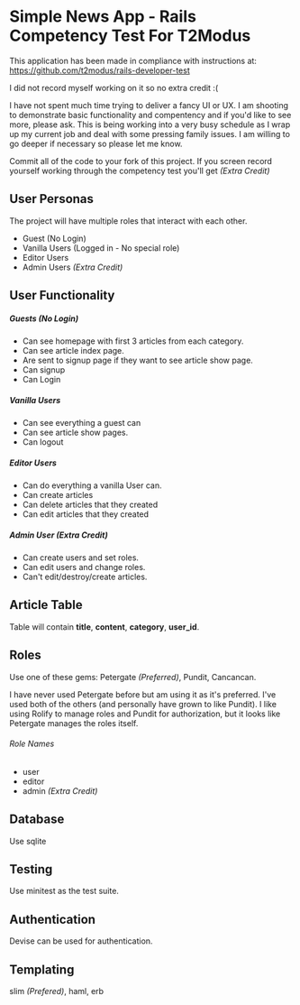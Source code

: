 # Simple News App - Rails Competency Test For T2Modus

This application has been made in compliance with instructions at: https://github.com/t2modus/rails-developer-test

I did not record myself working on it so no extra credit :( 

I have not spent much time trying to deliver a fancy UI or UX.  I am shooting to demonstrate basic functionality and compentency and if you'd like to see more, please ask.  This is being working into a very busy schedule as I wrap up my current job and deal with some pressing family issues.  I am willing to go deeper if necessary so please let me know.

Commit all of the code to your fork of this project. If you screen record yourself working through the competency test you'll get *(Extra Credit)*

## User Personas
The project will have multiple roles that interact with each other.
* Guest (No Login)
* Vanilla Users (Logged in - No special role)
* Editor Users
* Admin Users *(Extra Credit)*

## User Functionality
##### Guests (No Login)
* Can see homepage with first 3 articles from each category.
* Can see article index page.
* Are sent to signup page if they want to see article show page.
* Can signup
* Can Login

##### Vanilla Users
* Can see everything a guest can
* Can see article show pages. 
* Can logout

##### Editor Users
* Can do everything a vanilla User can.
* Can create articles
* Can delete articles that they created
* Can edit articles that they created

##### Admin User *(Extra Credit)*
* Can create users and set roles.
* Can edit users and change roles.
* Can't edit/destroy/create articles.

## Article Table
Table will contain **title**, **content**, **category**, **user_id**.

## Roles
Use one of these gems: Petergate *(Preferred)*, Pundit, Cancancan.

I have never used Petergate before but am using it as it's preferred.  I've used both of the others (and personally have grown to like Pundit).  I like using Rolify to manage roles and Pundit for authorization, but it looks like Petergate manages the roles itself.
###### Role Names
* user
* editor
* admin *(Extra Credit)*

## Database
Use sqlite

## Testing
Use minitest as the test suite. 

## Authentication
Devise can be used for authentication.

## Templating
slim *(Prefered)*, haml, erb
